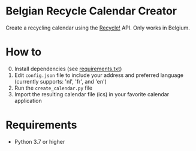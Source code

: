 # Belgian Recycle Calendar Creator

Create a recycling calendar using the [Recycle!](https://recycleapp.be) API. Only works in Belgium.

# How to

0. Install dependencies (see [requirements.txt](requirements.txt))
1. Edit `config.json` file to include your address and preferred language (currently supports: 'nl', 'fr', and 'en')
2. Run the `create_calendar.py` file
3. Import the resulting calendar file (ics) in your favorite calendar application

# Requirements

* Python 3.7 or higher